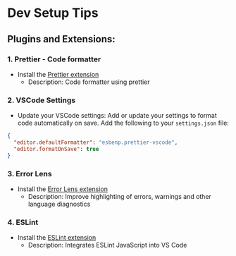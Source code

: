 # Dev Setup Tips

## Plugins and Extensions:

### 1. Prettier - Code formatter
- Install the [Prettier extension](https://marketplace.visualstudio.com/items?itemName=esbenp.prettier-vscode)
  - Description: Code formatter using prettier

### 2. VSCode Settings
- Update your VSCode settings: Add or update your settings to format code automatically on save. Add the following to your `settings.json` file:

```json
{
  "editor.defaultFormatter": "esbenp.prettier-vscode",
  "editor.formatOnSave": true
}
```

### 3. Error Lens
- Install the [Error Lens extension](https://marketplace.visualstudio.com/items?itemName=usernamehw.errorlens)
  - Description: Improve highlighting of errors, warnings and other language diagnostics

### 4. ESLint
- Install the [ESLint extension](https://marketplace.visualstudio.com/items?itemName=dbaeumer.vscode-eslint)
  - Description: Integrates ESLint JavaScript into VS Code